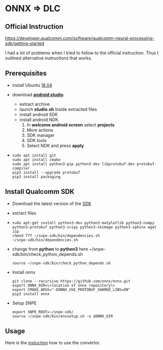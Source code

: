 # ONNX => DLC


## Official Instruction
https://developer.qualcomm.com/software/qualcomm-neural-processing-sdk/getting-started

I had a lot of problems when I tried to follow to the official instruction. 
Thus I outlined alternative instructions that works. 

## Prerequisites
* install Ubuntu [18.04](https://releases.ubuntu.com/18.04/ubuntu-18.04.6-desktop-amd64.iso)
* download [**android studio**](https://developer.android.com/studio/index.html)
	* extract archive 
	* launch **studio.sh** inside extracted files
	* install android SDK
	* install android NDK.
		1. In **welcome android screen** select **projects**
		2. More actions
		3. SDK manager
		4. SDK tools
		5. Select NDK and press **apply**

*
  ```
  sudo apt install git
  sudo apt install cmake
  sudo apt install python3-pip python3-dev libprotobuf-dev protobuf-compiler
  pip3 install --upgrade protobuf
  pip3 install packaging
  ```

## Install Qualcomm SDK
* Download the latest version of the [SDK](https://developer.qualcomm.com/software/qualcomm-neural-processing-sdk/tools)
* extract files
* 
  ```
  sudo apt-get install python3-dev python3-matplotlib python3-numpy python3-protobuf python3-scipy python3-skimage python3-sphinx wget zip
  chmod 777 ~/snpe-sdk/bin/dependencies.sh
  ~/snpe-sdk/bin/dependencies.sh
  ```
* change from **python** to **python3** here ~/snpe-sdk/bin/check_python_depends.sh

  ```
  source ~/snpe-sdk/bin/check_python_depends.sh
  ```
* Install onnx
  ```
  git clone --recursive https://github.com/onnx/onnx.git
  export ONNX_DIR=\<location of onnx repository\>
  export CMAKE_ARGS="-DONNX_USE_PROTOBUF_SHARED_LIBS=ON"
  pip3 install onnx
  ```
* Setup SNPE
  ```
  export SNPE_ROOT=~/snpe-sdk/
  source ~/snpe-sdk/bin/envsetup.sh -o $ONNX_DIR
  ```

## Usage
Here is the [instuction](https://developer.qualcomm.com/sites/default/files/docs/snpe/model_conv_onnx.html) how to use the convertor. 

